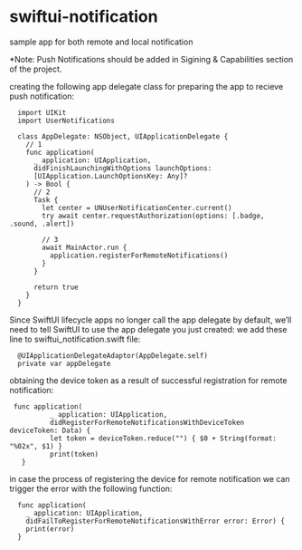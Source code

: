 # swiftui-notification
sample app for both remote and local notification 

*Note: Push Notifications should be added in Sigining & Capabilities section of the project. 

creating the following app delegate class for preparing the app to recieve push notification:

      import UIKit
      import UserNotifications

      class AppDelegate: NSObject, UIApplicationDelegate {
        // 1
        func application(
          _ application: UIApplication,
          didFinishLaunchingWithOptions launchOptions:
          [UIApplication.LaunchOptionsKey: Any]?
        ) -> Bool {
          // 2
          Task {
            let center = UNUserNotificationCenter.current()
            try await center.requestAuthorization(options: [.badge, .sound, .alert])

            // 3
            await MainActor.run {
              application.registerForRemoteNotifications()
            }
          }

          return true
        }
      }
      
Since SwiftUI lifecycle apps no longer call the app delegate by default, we’ll need to tell SwiftUI to use the app delegate you just created:
we add these line to swiftui_notification.swift file:

      @UIApplicationDelegateAdaptor(AppDelegate.self)
      private var appDelegate
      
obtaining the device token as a result of successful registration for remote notification:

     func application(
              _ application: UIApplication,
              didRegisterForRemoteNotificationsWithDeviceToken deviceToken: Data) {
              let token = deviceToken.reduce("") { $0 + String(format: "%02x", $1) }
              print(token)
       } 
in case the process of registering the device for remote notification we can trigger the error with the following function:

      func application(
        _ application: UIApplication,
        didFailToRegisterForRemoteNotificationsWithError error: Error) {
        print(error)
      }
